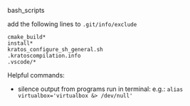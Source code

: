 bash_scripts

add the following lines to `.git/info/exclude`

```
cmake_build*
install*
kratos_configure_sh_general.sh
.kratoscompilation.info
.vscode/*
```

Helpful commands:
- silence output from programs run in terminal: e.g.: `alias virtualbox='virtualbox &> /dev/null'`